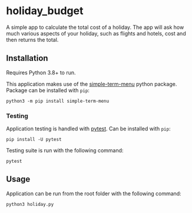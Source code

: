 # holiday_budget

A simple app to calculate the total cost of a holiday. The app will ask how much various aspects of your holiday, such as flights and hotels, cost and then returns the total.

## Installation

Requires Python 3.8+ to run.

This application makes use of the [simple-term-menu](https://pypi.org/project/simple-term-menu/) python package. Package can be installed with `pip`:

```
python3 -m pip install simple-term-menu
```

### Testing

Application testing is handled with [pytest](https://docs.pytest.org/en/8.0.x/). Can be installed with `pip`:

```
pip install -U pytest
```

Testing suite is run with the following command:
```
pytest
```

## Usage

Application can be run from the root folder with the following command:

```
python3 holiday.py
```